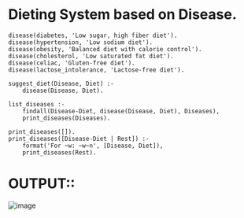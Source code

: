   # Dieting System based on Disease.

    disease(diabetes, 'Low sugar, high fiber diet').
    disease(hypertension, 'Low sodium diet').
    disease(obesity, 'Balanced diet with calorie control').
    disease(cholesterol, 'Low saturated fat diet').
    disease(celiac, 'Gluten-free diet').
    disease(lactose_intolerance, 'Lactose-free diet').

    suggest_diet(Disease, Diet) :-
        disease(Disease, Diet).

    list_diseases :-
        findall(Disease-Diet, disease(Disease, Diet), Diseases),
        print_diseases(Diseases).

    print_diseases([]).
    print_diseases([Disease-Diet | Rest]) :-
        format('For ~w: ~w~n', [Disease, Diet]),
        print_diseases(Rest).

# OUTPUT::

![image](https://github.com/user-attachments/assets/3981ec06-ea14-416d-8016-e2eedbe7b811)
